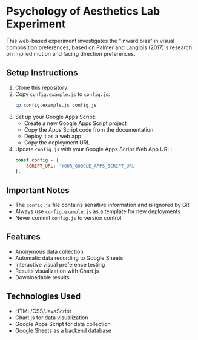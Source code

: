 # Psychology of Aesthetics Lab Experiment

This web-based experiment investigates the "inward bias" in visual composition preferences, based on Palmer and Langlois (2017)'s research on implied motion and facing direction preferences.

## Setup Instructions

1. Clone this repository
2. Copy `config.example.js` to `config.js`:
   ```bash
   cp config.example.js config.js
   ```
3. Set up your Google Apps Script:
   - Create a new Google Apps Script project
   - Copy the Apps Script code from the documentation
   - Deploy it as a web app
   - Copy the deployment URL
4. Update `config.js` with your Google Apps Script Web App URL:
   ```javascript
   const config = {
       SCRIPT_URL: 'YOUR_GOOGLE_APPS_SCRIPT_URL'
   };
   ```

## Important Notes
- The `config.js` file contains sensitive information and is ignored by Git
- Always use `config.example.js` as a template for new deployments
- Never commit `config.js` to version control

## Features
- Anonymous data collection
- Automatic data recording to Google Sheets
- Interactive visual preference testing
- Results visualization with Chart.js
- Downloadable results

## Technologies Used
- HTML/CSS/JavaScript
- Chart.js for data visualization
- Google Apps Script for data collection
- Google Sheets as a backend database 